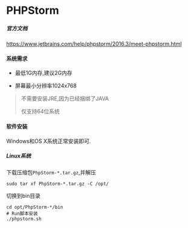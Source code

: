 # PHPStorm

##### 官方文档

https://www.jetbrains.com/help/phpstorm/2016.3/meet-phpstorm.html

#### 系统需求

* 最低1G内存,建议2G内存

* 屏幕最小分辨率1024x768

> 不需要安装JRE,因为已经捆绑了JAVA
>
> 仅支持64位系统

#### 软件安装

Windows和OS X系统正常安装即可.

##### Linux系统

下载压缩包`PhpStorm-*.tar.gz`,并解压

```
sudo tar xf PhpStorm-*.tar.gz -C /opt/
```

切换到bin目录

```
cd opt/PhpStorm-*/bin
# Run脚本安装
./phpstorm.sh
```



